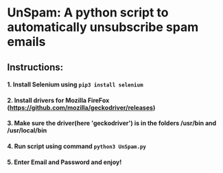 # UnSpam: A python script to automatically unsubscribe spam emails

## Instructions:
#### 1. Install Selenium using ``` pip3 install selenium ```
#### 2. Install drivers for Mozilla FireFox (https://github.com/mozilla/geckodriver/releases)
#### 3. Make sure the driver(here 'geckodriver') is in the folders /usr/bin and /usr/local/bin
#### 4. Run script using command ``` python3 UnSpam.py ```
#### 5. Enter Email and Password and enjoy!

